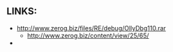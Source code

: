 
## LINKS:
* http://www.zerog.biz/files/RE/debug/OllyDbg110.rar
  * http://www.zerog.biz/content/view/25/65/
* 
